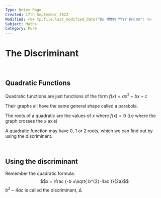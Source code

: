 ```yaml
---
Type: Notes Page
Created: 17th September 2022
Modified: <%+ tp.file.last_modified_date("Do MMMM YYYY HH:mm") %>
Subject: Maths
Category: Pure
---
```


# The Discriminant
</br>

## Quadratic Functions

Quadratic functions are just functions of the form $f(x)=ax^2+bx+c$

Their graphs all have the same general shape called a parabola.

The roots of a quadratic are the values of $x$ where $f(x) = 0$ (i.e where the graph crosses the $x$ axis)

A quadratic function may have 0, 1 or 2 roots, which we can find out by using the discriminant.

</br>

## Using the discriminant

Remember the quadratic formula: $$x = \frac {-b ±\sqrt{ b^{2}-4ac }}{2a}$$
$b^{2}-4ac$ is called the discriminant, Δ